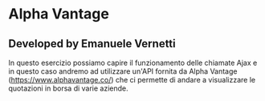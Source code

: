 # Alpha Vantage
## Developed by Emanuele Vernetti

In questo esercizio possiamo capire il funzionamento delle chiamate Ajax e in questo caso andremo ad utilizzare un'API fornita da Alpha Vantage (https://www.alphavantage.co/) che ci permette di andare a visualizzare le quotazioni in borsa di varie aziende.
